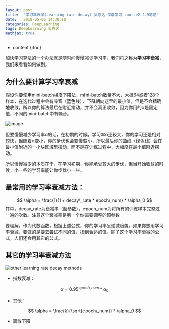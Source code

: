 ```yaml
---
layout: post
title:  "学习率衰减(Learning rate decay)-吴恩达 深度学习 course2 2.9笔记"
date:   2018-05-06 14:30:10
categories: DeepLearning
tags: DeepLearning 吴恩达
mathjax: true
---
```

* content
{:toc}

<!--more-->

加快学习算法的一个办法就是随时间慢慢减少学习率，我们将之称为**学习率衰减**，我们来看看如何做到。

## 为什么要计算学习率衰减
假设你要使用mini-batch梯度下降法，mini-batch数量不大，大概64或者128个样本，在迭代过程中会有噪音（蓝色线），下降朝向这里的最小值，但是不会精确地收敛，所以你的算法最后在附近摆动，并不会真正收敛，因为你用的α是固定值，不同的mini-batch中有噪音。

![image](http://p5ocy6pck.bkt.clouddn.com/why%20computer%20learning%20rate%20decay.png)

但要慢慢减少学习率α的话，在初期的时候，学习率α还较大，你的学习还是相对较快，但随着α变小，你的步伐也会变慢变小，所以最后你的曲线（绿色线）会在最小值附近的一小块区域里摆动，而不是在训练过程中，大幅度在最小值附近摆动。

所以慢慢减少的本质在于，在学习初期，你能承受较大的步伐，但当开始收敛的时候，小一些的学习率能让你步伐小一些。

## 最常用的学习率衰减方法：

$$
\alpha = \frac{1}{1 + decay\_rate * epoch\_num} * \alpha_0
$$
其中，decay_rate为衰减率（超参数），epoch_num为将所有的训练样本完整过一遍的次数。注意这个衰减率是另一个你需要调整的超参数

要理解，作为代数函数，根据上述公式，你的学习率呈递减趋势。如果你想用学习率衰减，要做的是要去尝试不同的值，找到合适的值，除了这个学习率衰减的公式，人们还会用其它的公式。
## 其它的学习率衰减方法

![other learning rate decay methods](http://p5ocy6pck.bkt.clouddn.com/Other%20learning%20rate%20decay%20methods.png)

- 指数衰减：

$$
\alpha = 0.95^{epoch\_num} * \alpha_0
$$
- 其他：

$$
\alpha = \frac{k}{\sqrt{epoch\_num}} * \alpha_0
$$
- 离散下降
